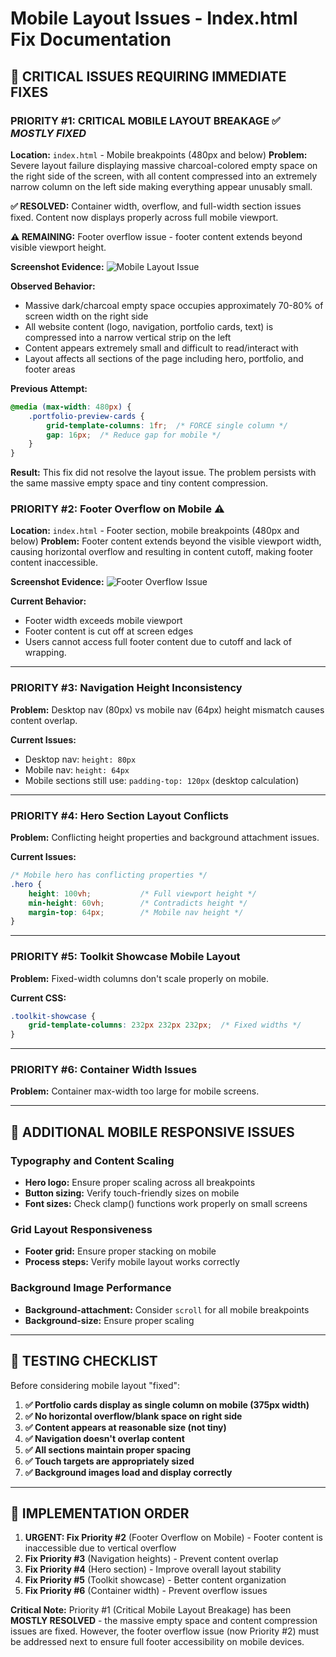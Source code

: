 # Mobile Layout Issues - Index.html Fix Documentation

## 🚨 CRITICAL ISSUES REQUIRING IMMEDIATE FIXES

### **PRIORITY #1: CRITICAL MOBILE LAYOUT BREAKAGE** ✅ *MOSTLY FIXED*
**Location:** `index.html` - Mobile breakpoints (480px and below)
**Problem:** Severe layout failure displaying massive charcoal-colored empty space on the right side of the screen, with all content compressed into an extremely narrow column on the left side making everything appear unusably small.

**✅ RESOLVED:** Container width, overflow, and full-width section issues fixed. Content now displays properly across full mobile viewport.

**⚠️ REMAINING:** Footer overflow issue - footer content extends beyond visible viewport height.

**Screenshot Evidence:**
![Mobile Layout Issue](screenshot_showing_massive_charcoal_space_and_tiny_content.png)

**Observed Behavior:**
- Massive dark/charcoal empty space occupies approximately 70-80% of screen width on the right side
- All website content (logo, navigation, portfolio cards, text) is compressed into a narrow vertical strip on the left
- Content appears extremely small and difficult to read/interact with
- Layout affects all sections of the page including hero, portfolio, and footer areas

**Previous Attempt:**
```css
@media (max-width: 480px) {
    .portfolio-preview-cards {
        grid-template-columns: 1fr;  /* FORCE single column */
        gap: 16px;  /* Reduce gap for mobile */
    }
}
```
**Result:** This fix did not resolve the layout issue. The problem persists with the same massive empty space and tiny content compression.

### **PRIORITY #2: Footer Overflow on Mobile** ⚠️
**Location:** `index.html` - Footer section, mobile breakpoints (480px and below)
**Problem:** Footer content extends beyond the visible viewport width, causing horizontal overflow and resulting in content cutoff, making footer content inaccessible.

**Screenshot Evidence:**
![Footer Overflow Issue](screenshot_showing_footer_overflow_mobile.png)

**Current Behavior:**
- Footer width exceeds mobile viewport
- Footer content is cut off at screen edges
- Users cannot access full footer content due to cutoff and lack of wrapping.

---

### **PRIORITY #3: Navigation Height Inconsistency**
**Problem:** Desktop nav (80px) vs mobile nav (64px) height mismatch causes content overlap.

**Current Issues:**
- Desktop nav: `height: 80px`
- Mobile nav: `height: 64px`
- Mobile sections still use: `padding-top: 120px` (desktop calculation)

---

### **PRIORITY #4: Hero Section Layout Conflicts**
**Problem:** Conflicting height properties and background attachment issues.

**Current Issues:**
```css
/* Mobile hero has conflicting properties */
.hero {
    height: 100vh;           /* Full viewport height */
    min-height: 60vh;        /* Contradicts height */
    margin-top: 64px;        /* Mobile nav height */
}
```

---

### **PRIORITY #5: Toolkit Showcase Mobile Layout**
**Problem:** Fixed-width columns don't scale properly on mobile.

**Current CSS:**
```css
.toolkit-showcase {
    grid-template-columns: 232px 232px 232px;  /* Fixed widths */
}
```

---

### **PRIORITY #6: Container Width Issues**
**Problem:** Container max-width too large for mobile screens.

---

## 📱 ADDITIONAL MOBILE RESPONSIVE ISSUES

### Typography and Content Scaling
- **Hero logo:** Ensure proper scaling across all breakpoints
- **Button sizing:** Verify touch-friendly sizes on mobile
- **Font sizes:** Check clamp() functions work properly on small screens

### Grid Layout Responsiveness
- **Footer grid:** Ensure proper stacking on mobile
- **Process steps:** Verify mobile layout works correctly

### Background Image Performance
- **Background-attachment:** Consider `scroll` for all mobile breakpoints
- **Background-size:** Ensure proper scaling

---

## 🧪 TESTING CHECKLIST

Before considering mobile layout "fixed":

1. **✅ Portfolio cards display as single column on mobile (375px width)**
2. **✅ No horizontal overflow/blank space on right side**
3. **✅ Content appears at reasonable size (not tiny)**
4. **✅ Navigation doesn't overlap content**
5. **✅ All sections maintain proper spacing**
6. **✅ Touch targets are appropriately sized**
7. **✅ Background images load and display correctly**

---

## 🎯 IMPLEMENTATION ORDER

1. **URGENT: Fix Priority #2** (Footer Overflow on Mobile) - Footer content is inaccessible due to vertical overflow
2. **Fix Priority #3** (Navigation heights) - Prevent content overlap
3. **Fix Priority #4** (Hero section) - Improve overall layout stability
4. **Fix Priority #5** (Toolkit showcase) - Better content organization
5. **Fix Priority #6** (Container width) - Prevent overflow issues

**Critical Note:** Priority #1 (Critical Mobile Layout Breakage) has been **MOSTLY RESOLVED** - the massive empty space and content compression issues are fixed. However, the footer overflow issue (now Priority #2) must be addressed next to ensure full footer accessibility on mobile devices.
